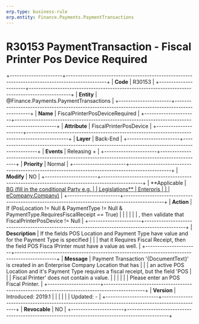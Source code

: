 ```yaml
---
erp.type: business-rule
erp.entity: Finance.Payments.PaymentTransactions
---
```


# R30153 PaymentTransaction - Fiscal Printer Pos Device Required
+----------------------+-----------------------------------------------------------------------------------------------+
| **Code**             | R30153                                                                                        |
+----------------------+-----------------------------------------------------------------------------------------------+
| **Entity**           | @Finance.Payments.PaymentTransactions                                                                            |
+----------------------+-----------------------------------------------------------------------------------------------+
| **Name**             | FiscalPrinterPosDeviceRequired                                                                |
+----------------------+-----------------------------------------------------------------------------------------------+
| **Attribute**        | FiscalPrinterPosDevice                                                                        |
+----------------------+-----------------------------------------------------------------------------------------------+
| **Layer**            | Back-End                                                                                      |
+----------------------+-----------------------------------------------------------------------------------------------+
| **Events**           | Releasing +                                                                                   |
+----------------------+-----------------------------------------------------------------------------------------------+
| **Priority**         | Normal                                                                                        |
+----------------------+-----------------------------------------------------------------------------------------------+
| **Modify**           | NO                                                                                            |
+----------------------+-----------------------------------------------------------------------------------------------+
| **Applicable         | [BG (fill in the conditional Party e.g.                                                       |
| Legislations**       | Enterpris                                                                                     |
|                      | eCompany.Company)](https://confluence.erp.net/display/techdoc/Country+Specific+Functionality) |
+----------------------+-----------------------------------------------------------------------------------------------+
| **Action**           | If (PosLocation != Null & PaymentType != Null & PaymentType.RequiresFiscalReceipt == True)    |
|                      |                                                                                               |
|                      | , then validate that FiscalPrinterPosDevice != Null                                           |
+----------------------+-----------------------------------------------------------------------------------------------+
| **Description**      | If the fields POS Location and Payment Type have value and for the Payment Type is specified  |
|                      | that it Requires Fiscal Receipt, then the field POS Fisca lPrinter must have a value as well. |
+----------------------+-----------------------------------------------------------------------------------------------+
| **Message**          | Payment Transaction \'{DocumentText}\' is created in an Enterprise Company Location that has  |
|                      | an active POS Location and it\'s Payment Type requires a fiscal receipt, but the field \'POS  |
|                      | Fiscal Printer\' does not contain a value.                                                    |
|                      |                                                                                               |
|                      | Please enter an POS Fiscal Printer.                                                           |
+----------------------+-----------------------------------------------------------------------------------------------+
| **Version**          | Introduced: 2019.1                                                                            |
|                      |                                                                                               |
|                      | Updated: -                                                                                    |
+----------------------+-----------------------------------------------------------------------------------------------+
| **Revocable**        | NO                                                                                            |
+----------------------+-----------------------------------------------------------------------------------------------+

  

  

  
